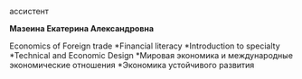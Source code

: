 ассистент



**Мазеина Екатерина Александровна**

Economics of Foreign trade
	*Financial literacy
	*Introduction to specialty
	*Technical and Economic Design
	*Мировая экономика и международные экономические отношения
	*Экономика устойчивого развития